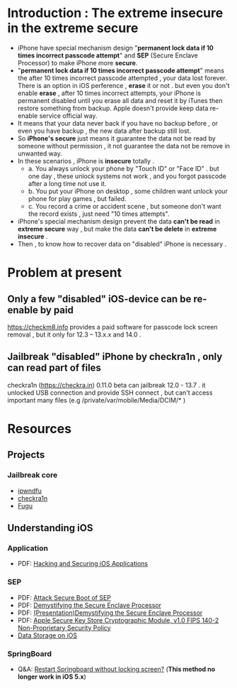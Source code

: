 # Introduction : The extreme insecure in the extreme secure  
+ iPhone have special mechanism design "**permanent lock data if 10 times incorrect passcode attempt**" and **SEP** (Secure Enclave Processor) to make iPhone more **secure**.  
+ "**permanent lock data if 10 times incorrect passcode attempt**" means the after 10 times incorrect passcode attempted , your data lost forever. There is an option in iOS perference , **erase** it or not . but even you don't enable **erase** , after 10 times incorrect attempts, your iPhone is permanent disabled until you erase all data and reset it by iTunes then restore something from backup. Apple doesn't provide keep data re-enable service official way.  
+ It means that your data never back if you have no backup before , or even you have backup , the new data after backup still lost.  
+ So **iPhone's secure** just means it guarantee the data not be read by someone without permission , it not guarantee the data not be remove in unwanted way.  
+ In these scenarios , iPhone is **insecure** totally .  
   - a. You always unlock your phone by "Touch ID" or "Face ID" . but one day , these unlock systems not work , and you forgot passcode after a long time not use it.
   - b. You put your iPhone on desktop , some children want unlock your phone for play games , but failed.  
   - c. You record a crime or accident scene , but someone don't want the record exists , just need "10 times attempts".  
+ iPhone's special mechanism design prevent the data **can't be read** in **extreme secure** way , but make the data **can't be delete** in **extreme insecure** .  
+ Then , to know how to recover data on "disabled" iPhone is necessary .  
  

# Problem at present  
## Only a few "disabled" iOS-device can be re-enable by paid  
https://checkm8.info provides a paid software for passcode lock screen removal , but it only for 12.3 – 13.x.x and 14.0 .  
  
## Jailbreak "disabled" iPhone by checkra1n , only can read part of files  
checkra1n (https://checkra.in) 0.11.0 beta can jailbreak 12.0 - 13.7 . it unlocked USB connection and provide SSH connect , but can't access important many files (e.g /private/var/mobile/Media/DCIM/* )  
  
# Resources  
## Projects  
### Jailbreak core
+ [ipwndfu] 
+ [checkra1n]
+ [Fugu]
## Understanding iOS
### Application
+ PDF: [Hacking and Securing iOS Applications]
### SEP
+ PDF: [Attack Secure Boot of SEP]
+ PDF: [Demystifying the Secure Enclave Processor]
+ PDF: [(Presentation)Demystifying the Secure Enclave Processor]
+ PDF: [Apple Secure Key Store Cryptographic Module, v1.0 FIPS 140-2 Non-Proprietary Security Policy]
+ [Data Storage on iOS]

### SpringBoard
+ Q&A: [Restart Springboard without locking screen?] (**This method no longer work in iOS 5.x**)


[ipwndfu]: https://github.com/axi0mX/ipwndfu
[checkra1n]: https://github.com/checkra1n/
[Fugu]: https://github.com/LinusHenze/Fugu
[Hacking and Securing iOS Applications]: http://index-of.es/Hack/Oreilly.Hacking.and.Securing.iOS.Applications.Jan.2012.pdf
[Attack Secure Boot of SEP]: https://raw.githubusercontent.com/windknown/presentations/master/Attack_Secure_Boot_of_SEP.pdf
[Demystifying the Secure Enclave Processor]: http://mista.nu/research/sep-paper.pdf
[(Presentation)Demystifying the Secure Enclave Processor]: https://www.blackhat.com/docs/us-16/materials/us-16-Mandt-Demystifying-The-Secure-Enclave-Processor.pdf
[Restart Springboard without locking screen?]: https://stackoverflow.com/questions/1764492/restart-springboard-without-locking-screen/2021332
[Data Storage on iOS]: https://mobile-security.gitbook.io/mobile-security-testing-guide/ios-testing-guide/0x06d-testing-data-storage
[Apple Secure Key Store Cryptographic Module, v1.0 FIPS 140-2 Non-Proprietary Security Policy]: https://csrc.nist.gov/CSRC/media/projects/cryptographic-module-validation-program/documents/security-policies/140sp3223.pdf
